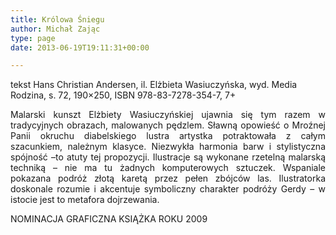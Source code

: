 ```yaml
---
title: Królowa Śniegu
author: Michał Zając
type: page
date: 2013-06-19T19:11:31+00:00

---
```

tekst Hans Christian Andersen, il. Elżbieta Wasiuczyńska, wyd. Media Rodzina, s. 72, 190&#215;250, ISBN 978-83-7278-354-7, 7+

<p style="text-align: justify;">
  Malarski kunszt Elżbiety Wasiuczyńskiej ujawnia się tym razem w tradycyjnych obrazach, malowanych pędzlem. Sławną opowieść o Mroźnej Panii okruchu diabelskiego lustra artystka potraktowała z całym szacunkiem, należnym klasyce. Niezwykła harmonia barw i stylistyczna spójność –to atuty tej propozycji. Ilustracje są wykonane rzetelną malarską techniką – nie ma tu żadnych komputerowych sztuczek. Wspaniale pokazana podróż złotą karetą przez pełen zbójców las. Ilustratorka doskonale rozumie i akcentuje symboliczny charakter podróży Gerdy – w istocie jest to metafora dojrzewania.
</p>

NOMINACJA GRAFICZNA KSIĄŻKA ROKU 2009